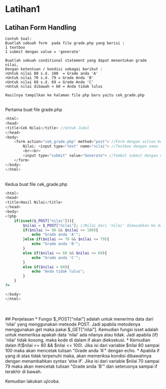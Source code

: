 # Latihan1

## Latihan Form Handling

```
Contoh Soal:
Buatlah sebuah form  pada file grade.php yang berisi : 
1 textbox
1 submit dengan value = 'generate'  

Buatlah sebuah conditional statement yang dapat menentukan grade nilai,
Dengan ketentuan / kondisi sebagai berikut : 
>Untuk nilai 80 s.d. 100  = Grade anda 'A'
>Untuk nilai 70 s.d. 79 = Grade Anda 'B' 
>Untuk nilai 60 s.d. 69 = Grade Anda 'C'
>Untuk nilai dibawah < 60 = Anda tidak lulus

Hasilnya tampilkan ke halaman file php baru yaitu cek_grade.php
```
<br>
Pertama buat file grade.php


```php
<html>
<head>
<title>Cek Nilai</title> //Untuk Judul
</head>
<body>
    <form action="cek_grade.php" method="post"> //Form dengan action ke file 'cek_grade.php' dan metode 'POST'
        Nilai: <input type="text" name="nilai"> //Textbox dengan nama 'nilai'
        <br><br>
        <input type="submit" value="Generate"> //Tombol submit dengan value 'generate'
    </form>
</body>
</html>
```
<br>
Kedua buat file cek_grade.php

```php
<html>
<head>
<title>Hasil Nilai</title>
</head>
<body>
<?php
	if(isset($_POST["nilai"])){
		$nilai = $_POST["nilai"]; //Nilai dari 'nilai' dimasukkan ke dalam variable $nilai;
		if($nilai >= 80 && $nilai <= 100){
			echo "Grade anda 'A'";
		}else if($nilai >= 70 && $nilai <= 79){ 
			echo "Grade anda 'B'";
		}
		else if($nilai >= 60 && $nilai <= 69){
			echo "Grade anda 'C'";
		}
		else if($nilai < 60){
			echo "Anda tidak lulus";
		}
	}
?>

</body>
</html>
```
<br>
<br>
## Penjelasan
* Fungsi $_POST["nilai"] adalah untuk menerima data dari 'nilai' yang menggunakan meteode POST. Jadi apabila metodenya menggunakan get maka pakai $_GET["nilai"]. Kemudian fungsi isset adalah untuk memeriksa apakah data 'nilai' ada nilanya atau tidak. Jadi apabila (if) 'nilai' tidak kosong, maka kode di dalam if akan dieksekusi.
* Kemudian dalan if($nilai >= 80 && $nilai <= 100). Jika isi dari variable $nilai 80 sampai 100 maka akan mencetak tulisan "Grade anda 'A'" dengan echo.
* Apabila if yang di atas tidak terpenuhi maka, akan memeriksa kondisi dibawahnya dengan menambahkan syntax 'else if'. Jika isi dari variable $nilai 70 sampai 79 maka akan mencetak tulisan "Grade anda 'B'" dan seterusnya sampai if terakhir di bawah.

Kemudian lakukan ujicoba.
